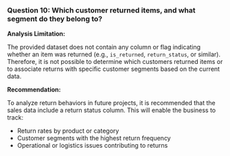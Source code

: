 
### Question 10: Which customer returned items, and what segment do they belong to?

**Analysis Limitation:**

The provided dataset does not contain any column or flag indicating whether an item was returned (e.g., `is_returned`, `return_status`, or similar). Therefore, it is not possible to determine which customers returned items or to associate returns with specific customer segments based on the current data.

**Recommendation:**

To analyze return behaviors in future projects, it is recommended that the sales data include a return status column. This will enable the business to track:
- Return rates by product or category
- Customer segments with the highest return frequency
- Operational or logistics issues contributing to returns
